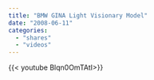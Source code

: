 ```yaml
---
title: "BMW GINA Light Visionary Model"
date: "2008-06-11"
categories:
  - "shares"
  - "videos"
---
```


<div style="width: 70vw;">{{< youtube Blqn0OmTAtI>}}</div>
